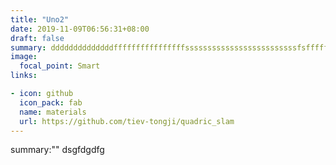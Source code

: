 ```yaml
---
title: "Uno2"
date: 2019-11-09T06:56:31+08:00
draft: false
summary: ddddddddddddddffffffffffffffffsssssssssssssssssssssssssfsffffffffffffffffffuck
image:
  focal_point: Smart
links:

- icon: github
  icon_pack: fab
  name: materials
  url: https://github.com/tiev-tongji/quadric_slam
---
```

summary:""
dsgfdgdfg

